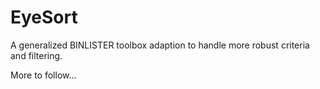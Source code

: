 # EyeSort
A generalized BINLISTER toolbox adaption to handle more robust criteria and filtering.

More to follow...
